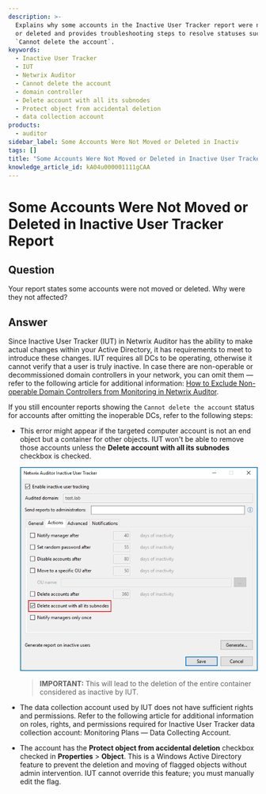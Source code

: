 ```yaml
---
description: >-
  Explains why some accounts in the Inactive User Tracker report were not moved
  or deleted and provides troubleshooting steps to resolve statuses such as
  `Cannot delete the account`.
keywords:
  - Inactive User Tracker
  - IUT
  - Netwrix Auditor
  - Cannot delete the account
  - domain controller
  - Delete account with all its subnodes
  - Protect object from accidental deletion
  - data collection account
products:
  - auditor
sidebar_label: Some Accounts Were Not Moved or Deleted in Inactiv
tags: []
title: "Some Accounts Were Not Moved or Deleted in Inactive User Tracker Report"
knowledge_article_id: kA04u000001111gCAA
---
```


# Some Accounts Were Not Moved or Deleted in Inactive User Tracker Report

## Question

Your report states some accounts were not moved or deleted. Why were they not affected?

## Answer

Since Inactive User Tracker (IUT) in Netwrix Auditor has the ability to make actual changes within your Active Directory, it has requirements to meet to introduce these changes. IUT requires all DCs to be operating, otherwise it cannot verify that a user is truly inactive. In case there are non-operable or decommissioned domain controllers in your network, you can omit them — refer to the following article for additional information: [How to Exclude Non-operable Domain Controllers from Monitoring in Netwrix Auditor](/docs/kb/auditor/how-to-exclude-non-operable-domain-controllers-from-monitoring-in-netwrix-auditor.md).

If you still encounter reports showing the `Cannot delete the account` status for accounts after omitting the inoperable DCs, refer to the following steps:

- This error might appear if the targeted computer account is not an end object but a container for other objects. IUT won't be able to remove those accounts unless the **Delete account with all its subnodes** checkbox is checked.

  ![Delete account with all its subnodes checkbox](images/ka04u000001179H_0EM4u000008Lt2y.png)

  > **IMPORTANT:** This will lead to the deletion of the entire container considered as inactive by IUT.

- The data collection account used by IUT does not have sufficient rights and permissions. Refer to the following article for additional information on roles, rights, and permissions required for Inactive User Tracker data collection account: Monitoring Plans — Data Collecting Account.

- The account has the **Protect object from accidental deletion** checkbox checked in **Properties** > **Object**. This is a Windows Active Directory feature to prevent the deletion and moving of flagged objects without admin intervention. IUT cannot override this feature; you must manually edit the flag.
